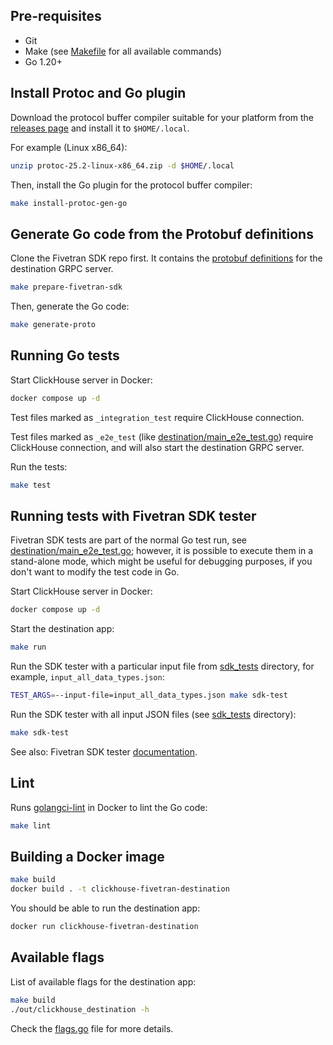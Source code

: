 ## Pre-requisites

* Git
* Make (see [Makefile](./Makefile) for all available commands)
* Go 1.20+

## Install Protoc and Go plugin

Download the protocol buffer compiler suitable for your platform from
the [releases page](https://github.com/protocolbuffers/protobuf/releases/tag/v25.2) and install it to `$HOME/.local`.

For example (Linux x86_64):

```bash
unzip protoc-25.2-linux-x86_64.zip -d $HOME/.local
```

Then, install the Go plugin for the protocol buffer compiler:

```bash
make install-protoc-gen-go
```

## Generate Go code from the Protobuf definitions

Clone the Fivetran SDK repo first. It contains
the [protobuf definitions](https://github.com/fivetran/fivetran_sdk/blob/main/destination_sdk.proto) for the destination
GRPC server.

```bash
make prepare-fivetran-sdk
```

Then, generate the Go code:

```bash
make generate-proto
```

## Running Go tests

Start ClickHouse server in Docker:

```bash
docker compose up -d
```

Test files marked as `_integration_test` require ClickHouse connection.

Test files marked as `_e2e_test` (like [destination/main_e2e_test.go](./destination/main_e2e_test.go))
require ClickHouse connection, and will also start the destination GRPC server.

Run the tests:

```bash
make test
```

## Running tests with Fivetran SDK tester

Fivetran SDK tests are part of the normal Go test run,
see [destination/main_e2e_test.go](./destination/main_e2e_test.go);
however, it is possible to execute them in a stand-alone mode, which might be useful for debugging purposes,
if you don't want to modify the test code in Go.

Start ClickHouse server in Docker:

```bash
docker compose up -d
```

Start the destination app:

```bash
make run
```

Run the SDK tester with a particular input file from [sdk_tests](./sdk_tests) directory,
for example, `input_all_data_types.json`:

```bash
TEST_ARGS=--input-file=input_all_data_types.json make sdk-test
```

Run the SDK tester with all input JSON files (see [sdk_tests](./sdk_tests) directory):

```bash
make sdk-test
```

See also: Fivetran SDK
tester [documentation](https://github.com/fivetran/fivetran_sdk/tree/main/tools/destination-tester).

## Lint

Runs [golangci-lint](https://golangci-lint.run) in Docker to lint the Go code:

```bash
make lint
```

## Building a Docker image

```bash
make build
docker build . -t clickhouse-fivetran-destination
```

You should be able to run the destination app:

```bash
docker run clickhouse-fivetran-destination
```

## Available flags

List of available flags for the destination app:

```sh
make build
./out/clickhouse_destination -h
```

Check the [flags.go](./destination/common/flags/flags.go) file for more details.
